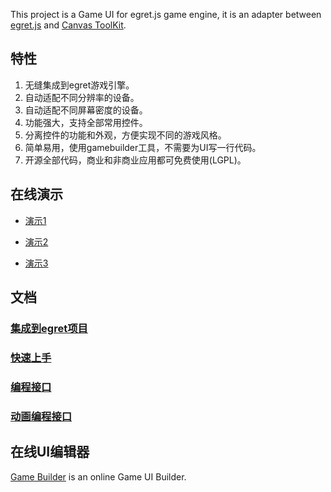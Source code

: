 This project is a Game UI for egret.js game engine, it is an adapter between [egret.js](http://www.egret-labs.org/) and [Canvas ToolKit](https://github.com/drawapp8/cantk).

特性
--------------------
1. 无缝集成到egret游戏引擎。
2. 自动适配不同分辨率的设备。
3. 自动适配不同屏幕密度的设备。
4. 功能强大，支持全部常用控件。
5. 分离控件的功能和外观，方便实现不同的游戏风格。
6. 简单易用，使用gamebuilder工具，不需要为UI写一行代码。
7. 开源全部代码，商业和非商业应用都可免费使用(LGPL)。

在线演示
--------------------

* [演示1](http://gameui.duapp.com/egretjs/demo1/launcher/index.html)

* [演示2](http://gameui.duapp.com/egretjs/demo2/launcher/index.html)

* [演示3](http://gameui.duapp.com/egretjs/demo3/launcher/index.html)

文档
--------------------
### [集成到egret项目](https://github.com/drawapp8/gameui-for-egret-js/wiki/%E5%A6%82%E4%BD%95%E9%9B%86%E6%88%90%E5%88%B0egret%E9%A1%B9%E7%9B%AE%EF%BC%9F)

### [快速上手](https://github.com/drawapp8/gameui-for-egret-js/wiki/GetStarted)

### [编程接口](https://github.com/drawapp8/gameui-common/wiki/GameUI-Programming-Interface)

### [动画编程接口](https://github.com/drawapp8/gameui-common/wiki/GameUI-Animation)


在线UI编辑器
--------------------

[Game Builder](http://gamebuilder.duapp.com/) is an online Game UI Builder.
